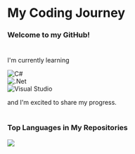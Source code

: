 # My Coding Journey 


### Welcome to my GitHub!  
#
  
I'm currently learning  
  
![C#](https://img.shields.io/badge/c%23-%23239120.svg?style=for-the-badge&logo=c-sharp&logoColor=white)  
![.Net](https://img.shields.io/badge/.NET-5C2D91?style=for-the-badge&logo=.net&logoColor=white)  
![Visual Studio](https://img.shields.io/badge/Visual%20Studio-5C2D91.svg?style=for-the-badge&logo=visual-studio&logoColor=white)  
  
and I'm excited to share my progress.

#

### Top Languages in My Repositories
<img src="https://github-readme-stats.vercel.app/api/top-langs/?username=NansiYancheva&layout=compact&theme=dark"/>






